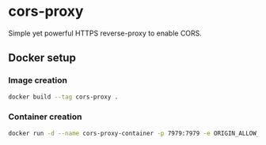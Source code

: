 # cors-proxy
Simple yet powerful HTTPS reverse-proxy to enable CORS.

## Docker setup
### Image creation
```bash
docker build --tag cors-proxy .
```

### Container creation
```bash
docker run -d --name cors-proxy-container -p 7979:7979 -e ORIGIN_ALLOW_LIST=http://localhost:63342 cors-proxy
```
